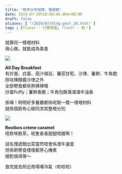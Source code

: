 ```yaml
---
title: '牧羊少年咖啡．慢遞館'
date: 2019-07-20T20:00:00.004+08:00
draft: false
aliases: [ "/2019/07/blog-post_20.html" ]
tags : [flavor - 行膳積腹, flavor - 飲！]
---
```


就算同一樣嘅材料  
用心做，就能成為美食  

![](/images/alchemistscafe.jpg)

**All Day Breakfast**  
有炒蛋、白菌、茄汁焗豆、蕃茄甘筍、沙律、薯餅、牛角飽  
除咗陳醋醬沙律之外  
全部嘢食都係熱辣辣嘅  
炒蛋fluffy；薯餅香脆；牛角包酥落滿滿牛油香  
  
係㗎！明明好多餐廳都係呢啲一模一樣嘅材料  
就係個廚有心做同求其整嘅分別  

![](/images/alchemistscafe1.jpg)

**Rooibos crème caramel**  
唔飲啡飲茶，呢隻香香甜甜唔錯啊！  
  
  
話名慢遞館出菜當然唔會係澳牛速度  
但係啲嘢食樣樣都畀心機煮  
絕對值得等～  
  
食完就去附近商場嘆冷氣（啦啦啦）